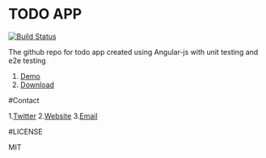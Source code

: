 # TODO APP 
[![Build Status](https://travis-ci.org/zeel/todoapp_angularjs.svg?branch=master)](https://travis-ci.org/zeel/todoapp_angularjs)

The github repo for todo app created using Angular-js with unit testing and e2e testing

1. [Demo](http://zeel.github.io/#/)
2. [Download](https://github.com/zeel/todoapp_angularjs/archive/master.zip)

#Contact

1.[Twitter](https://twitter.com/Zeel_215)
2.[Website](magnificientzps.blogspot.in)
3.[Email](mailto:kshah215@gmail.com)

#LICENSE

MIT
